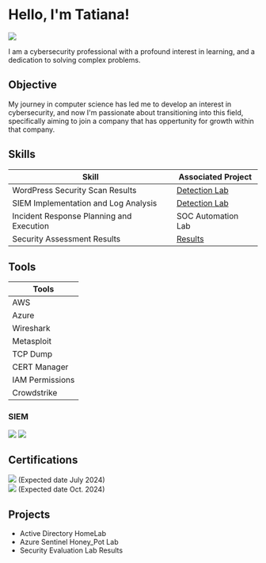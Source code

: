 # Hello, I'm Tatiana!
<a href="https://www.linkedin.com/in/tatiana-wiggins-a36b1616b/"><img src="https://img.shields.io/badge/-LinkedIn-0072b1?&style=for-the-badge&logo=linkedin&logoColor=white" /></a>


I am a cybersecurity professional with a profound interest in learning, and a dedication to solving complex problems.

## Objective

My journey in computer science has led me to develop an interest in cybersecurity, and now I'm passionate about transitioning into this field, specifically aiming to join a company that has oppertunity for growth within that company.

## Skills


| Skill                                         | Associated Project         |
|-----------------------------------------------|----------------------------|
| WordPress Security Scan Results               | <a href="https://google.com">Detection Lab</a>|
| SIEM Implementation and Log Analysis          | <a href="https://google.com">Detection Lab</a>|
| Incident Response Planning and Execution      | SOC Automation Lab|
| Security Assessment Results                   |<a href="https://google.com">Results</a>|

## Tools

| Tools                                 |
|---------------------------------------|
| AWS          |
| Azure        |
| Wireshark    |
| Metasploit   |
| TCP Dump       |
| CERT Manager      |
|IAM Permissions   |
| Crowdstrike  |

### SIEM
<div>
    <img src="https://img.shields.io/badge/-Microsoft_Sentinel-0078D4?&style=for-the-badge&logo=Microsoft&logoColor=white" />
    <img src="https://img.shields.io/badge/-Splunk-000000?&style=for-the-badge&logo=Splunk&logoColor=white" />
</div>

## Certifications

<div>
  <img src="https://img.shields.io/badge/-Network%2B-007ACC?&style=for-the-badge&logo=CompTIA&logoColor=white" />
  (Expected date July 2024)
</div>

 <div> 
<img src="https://img.shields.io/badge/-Security%2B-FF0000?&style=for-the-badge&logo=CompTIA&logoColor=white" />
(Expected date Oct. 2024)

</div>

## Projects
- Active Directory HomeLab
- Azure Sentinel Honey_Pot Lab
- Security Evaluation Lab Results
